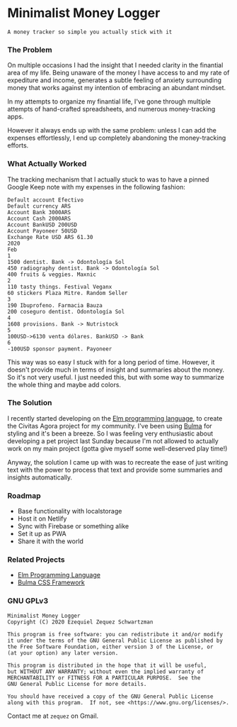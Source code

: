 # Minimalist Money Logger

    A money tracker so simple you actually stick with it


### The Problem

On multiple occasions I had the insight that I needed clarity
in the finantial area of my life. Being unaware of the money
I have access to and my rate of expediture and income, generates
a subtle feeling of anxiety surrounding money that works against
my intention of embracing an abundant mindset.

In my attempts to organize my finantial life, I've gone through
multiple attempts of hand-crafted spreadsheets, and numerous
money-tracking apps.

However it always ends up with the same problem: unless I can
add the expenses effortlessly, I end up completely abandoning
the money-tracking efforts.

### What Actually Worked

The tracking mechanism that I actually stuck to was to have a pinned Google Keep note with my expenses in the following fashion:

```
Default account Efectivo
Default currency ARS
Account Bank 3000ARS
Account Cash 2000ARS
Account BankUSD 200USD
Account Payoneer 50USD
Exchange Rate USD ARS 61.30
2020
Feb
1
1500 dentist. Bank -> Odontología Sol
450 radiography dentist. Bank -> Odontología Sol
400 fruits & veggies. Maxnic
2
110 tasty things. Festival Veganx
60 stickers Plaza Mitre. Random Seller
3
190 Ibuprofeno. Farmacia Bauza
200 coseguro dentist. Odontología Sol
4
1608 provisions. Bank -> Nutristock
5
100USD->6130 venta dólares. BankUSD -> Bank
6
-100USD sponsor payment. Payoneer
```

This way was so easy I stuck with for a long period of time.
However, it doesn't provide much in terms of insight and summaries
about the money. So it's not very useful. I just needed this, but with
some way to summarize the whole thing and maybe add colors.

### The Solution

I recently started developing on the [Elm programming language](https://elm-lang.org/), to create the Civitas Agora project for my community. I've been using [Bulma](http://bulma.io/) for styling and it's been a breeze. So I was feeling very enthusiastic about developing a pet project last Sunday because I'm not allowed to actually work on my main project (gotta give myself some well-deserved play time!)

Anyway, the solution I came up with was to recreate the ease of just writing text
with the power to process that text and provide some summaries and insights
automatically.

### Roadmap

- Base functionality with localstorage
- Host it on Netlify
- Sync with Firebase or something alike
- Set it up as PWA
- Share it with the world

### Related Projects

- [Elm Programming Language](https://elm-lang.org/)
- [Bulma CSS Framework](https://bulma.io/)

### GNU GPLv3

    Minimalist Money Logger
    Copyright (C) 2020 Ezequiel Zequez Schwartzman

    This program is free software: you can redistribute it and/or modify
    it under the terms of the GNU General Public License as published by
    the Free Software Foundation, either version 3 of the License, or
    (at your option) any later version.

    This program is distributed in the hope that it will be useful,
    but WITHOUT ANY WARRANTY; without even the implied warranty of
    MERCHANTABILITY or FITNESS FOR A PARTICULAR PURPOSE.  See the
    GNU General Public License for more details.

    You should have received a copy of the GNU General Public License
    along with this program.  If not, see <https://www.gnu.org/licenses/>.

Contact me at `zequez` on Gmail.
